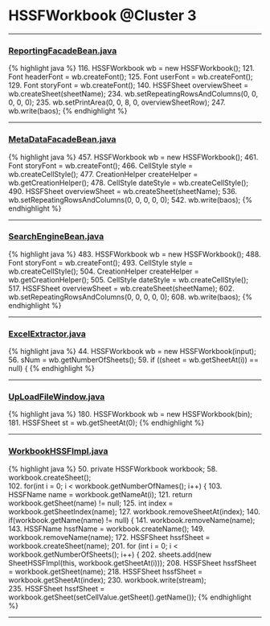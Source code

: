 # HSSFWorkbook @Cluster 3

***

### [ReportingFacadeBean.java](https://searchcode.com/codesearch/view/39694396/)
{% highlight java %}
116. HSSFWorkbook wb = new HSSFWorkbook();
121. Font headerFont = wb.createFont();
125. Font userFont = wb.createFont();
129. Font storyFont = wb.createFont();
140. HSSFSheet overviewSheet = wb.createSheet(sheetName);
234. wb.setRepeatingRowsAndColumns(0, 0, 0, 0, 0);
235. wb.setPrintArea(0, 0, 8, 0, overviewSheetRow);
247.     wb.write(baos);
{% endhighlight %}

***

### [MetaDataFacadeBean.java](https://searchcode.com/codesearch/view/39694405/)
{% highlight java %}
457. HSSFWorkbook wb = new HSSFWorkbook();
461. Font storyFont = wb.createFont();
466. CellStyle style = wb.createCellStyle();
477. CreationHelper createHelper = wb.getCreationHelper();
478. CellStyle dateStyle = wb.createCellStyle();
490. HSSFSheet overviewSheet = wb.createSheet(sheetName);
536. wb.setRepeatingRowsAndColumns(0, 0, 0, 0, 0);
542.     wb.write(baos);
{% endhighlight %}

***

### [SearchEngineBean.java](https://searchcode.com/codesearch/view/39694394/)
{% highlight java %}
483. HSSFWorkbook wb = new HSSFWorkbook();
488. Font storyFont = wb.createFont();
493. CellStyle style = wb.createCellStyle();
504. CreationHelper createHelper = wb.getCreationHelper();
505. CellStyle dateStyle = wb.createCellStyle();
517. HSSFSheet overviewSheet = wb.createSheet(sheetName);
602. wb.setRepeatingRowsAndColumns(0, 0, 0, 0, 0);
608.     wb.write(baos);
{% endhighlight %}

***

### [ExcelExtractor.java](https://searchcode.com/codesearch/view/48925127/)
{% highlight java %}
44. HSSFWorkbook wb = new HSSFWorkbook(input);
56. sNum = wb.getNumberOfSheets();
59.   if ((sheet = wb.getSheetAt(i)) == null) {
{% endhighlight %}

***

### [UpLoadFileWindow.java](https://searchcode.com/codesearch/view/42988393/)
{% highlight java %}
180. HSSFWorkbook wb = new HSSFWorkbook(bin);
181. HSSFSheet st = wb.getSheetAt(0);
{% endhighlight %}

***

### [WorkbookHSSFImpl.java](https://searchcode.com/codesearch/view/72854626/)
{% highlight java %}
50. private HSSFWorkbook workbook;
58.     workbook.createSheet();        
102.     for(int i = 0; i < workbook.getNumberOfNames(); i++) {
103.         HSSFName name = workbook.getNameAt(i);
121.     return workbook.getSheet(name) != null;
125.     int index = workbook.getSheetIndex(name);
127.         workbook.removeSheetAt(index);
140.     if(workbook.getName(name) != null) {
141.         workbook.removeName(name);
143.     HSSFName hssfName = workbook.createName();
149.     workbook.removeName(name);
172.   HSSFSheet hssfSheet = workbook.createSheet(name);
201.     for (int i = 0; i < workbook.getNumberOfSheets(); i++) {
202.         sheets.add(new SheetHSSFImpl(this, workbook.getSheetAt(i)));
208.     HSSFSheet hssfSheet = workbook.getSheet(name);
218.     HSSFSheet hssfSheet = workbook.getSheetAt(index);
230.     workbook.write(stream);        
235.     HSSFSheet hssfSheet = workbook.getSheet(setCellValue.getSheet().getName());
{% endhighlight %}

***

